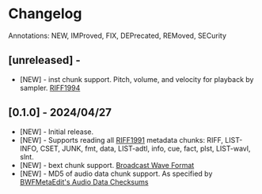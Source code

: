 # Changelog

Annotations: NEW, IMProved, FIX, DEPrecated, REMoved, SECurity

## [unreleased] - 

- [NEW] - inst chunk support. Pitch, volume, and velocity for playback by sampler. [RIFF1994](https://wavref.til.cafe/spec/riff1994/)

## [0.1.0] - 2024/04/27

- [NEW] - Initial release. 
- [NEW] - Supports reading all [RIFF1991](https://wavref.til.cafe/spec/riff1991/) metadata chunks: RIFF, LIST-INFO, CSET, JUNK, fmt, data, LIST-adtl, info, cue, fact, plst, LIST-wavl, slnt. 
- [NEW] - bext chunk support. [Broadcast Wave Format](https://en.wikipedia.org/wiki/Broadcast_Wave_Format)
- [NEW] - MD5 of audio data chunk support. As specified by [BWFMetaEdit's Audio Data Checksums](https://mediaarea.net/BWFMetaEdit/md5)



